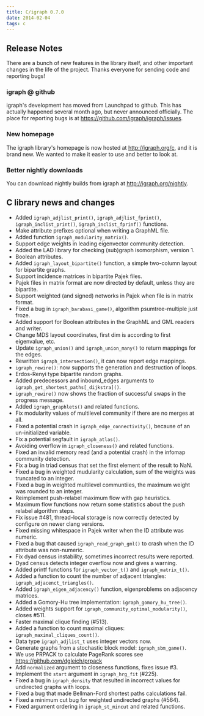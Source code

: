 ```yaml
---
title: C/igraph 0.7.0
date: 2014-02-04
tags: c
---
```


Release Notes
-------------

There are a bunch of new features in the library itself, and 
other important changes in the life of the project. Thanks everyone
for sending code and reporting bugs!

### igraph @ github

igraph's development has moved from Launchpad to github. 
This has actually happened several month ago, but never 
announced officially. The place for reporting bugs is 
at https://github.com/igraph/igraph/issues.

### New homepage

The igraph library's homepage is now hosted at http://igraph.org/c,
and it is brand new. We wanted to make it easier to use and
better to look at.

<!--more-->

### Better nightly downloads

You can download nightly builds from igraph at 
http://igraph.org/nightly.

C library news and changes
--------------------------

- Added `igraph_adjlist_print()`, `igraph_adjlist_fprint()`, 
  `igraph_inclist_print()`, `igraph_inclist_fprinf()` functions.
- Make attribute prefixes optional when writing a GraphML file.
- Added function `igraph_modularity_matrix()`.
- Support edge weights in leading eigenvector community detection.
- Added the LAD library for checking (sub)graph isomorphism, version 1.
- Boolean attributes.
- Added `igraph_layout_bipartite()` function, a simple two-column layout
  for bipartite graphs.
- Support incidence matrices in bipartite Pajek files.
- Pajek files in matrix format are now directed by default, unless they
  are bipartite.
- Support weighted (and signed) networks in Pajek when file is in
  matrix format.
- Fixed a bug in `igraph_barabasi_game()`, algorithm psumtree-multiple 
  just froze.
- Added support for Boolean attributes in the GraphML and GML readers
  and writer.
- Change MDS layout coordinates, first dim is according to first
  eigenvalue, etc.
- Update `igraph_union()` and `igraph_union_many()` to return mappings
  for the edges.
- Rewritten `igraph_intersection()`, it can now report edge mappings.
- `igraph_rewire()`: now supports the generation and destruction of
  loops.
- Erdos-Renyi type bipartite random graphs.
- Added predecessors and inbound_edges arguments to
  `igraph_get_shortest_paths[_dijkstra]()`.
- `igraph_rewire()` now shows the fraction of successful swaps in the
  progress message.
- Added `igraph_graphlets()` and related functions.
- Fix modularity values of multilevel community if there are no merges
  at all.
- Fixed a potential crash in `igraph_edge_connectivity()`, because of an
  un-initialized variable.
- Fix a potential segfault in `igraph_atlas()`.
- Avoiding overflow in `igraph_closeness()` and related functions.
- Fixed an invalid memory read (and a potential crash) in the infomap
  community detection.
- Fix a bug in triad census that set the first element of the result
  to NaN.
- Fixed a bug in weighted mudularity calculation, sum of the weights
  was truncated to an integer.
- Fixed a bug in weighted multilevel communtiies, the maximum weight
  was rounded to an integer.
- Reimplement push-relabel maximum flow with gap heuristics.
- Maximum flow functions now return some statistics about the push
  relabel algorithm steps.
- Fix issue #481, thread-local storage is now correctly detected by
  configure on newer clang versions.
- Fixed missing whitespace in Pajek writer when the ID attribute was
  numeric.
- Fixed a bug that caused `igraph_read_graph_gml()` to crash when the ID
  attribute was non-numeric.
- Fix dyad census instability, sometimes incorrect results were
  reported.
- Dyad census detects integer overflow now and gives a warning.
- Added printf functions for `igraph_vector_t()` and `igraph_matrix_t()`.
- Added a function to count the number of adjacent triangles:
  `igraph_adjacenct_triangles()`.
- Added `igraph_eigen_adjacency()` function, eigenproblems on 
  adjacency matrices.
- Added a Gomory-Hu tree implementation: `igraph_gomory_hu_tree()`.
- Added weights support for `igraph_community_optimal_modularity()`,
  closes #511.
- Faster maximal clique finding (#513).
- Added a function to count maximal cliques:
  `igraph_maximal_cliques_count()`.
- Data type `igraph_adjlist_t` uses integer vectors now.
- Generate graphs from a stochastic block model: `igraph_sbm_game()`.
- We use PRPACK to calculate PageRank scores
  see https://github.com/dgleich/prpack
- Add `normalized` argument to closeness functions, fixes issue #3.
- Implement the `start` argument in `igraph_hrg_fit` (#225).
- Fixed a bug in `igraph_density` that resulted in incorrect values for
  undirected graphs with loops.
- Fixed a bug that made Bellman-Ford shortest paths calculations fail.
- Fixed a minimum cut bug for weighted undirected graphs (#564).
- Fixed argument ordering in `igraph_st_mincut` and related functions.

